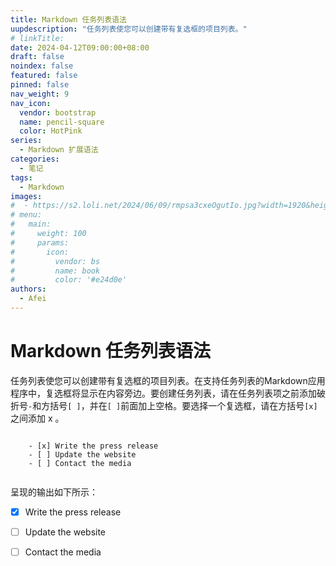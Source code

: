 ```yaml
---
title: Markdown 任务列表语法
uupdescription: "任务列表使您可以创建带有复选框的项目列表。"
# linkTitle:
date: 2024-04-12T09:00:00+08:00
draft: false
noindex: false
featured: false
pinned: false
nav_weight: 9
nav_icon:
  vendor: bootstrap
  name: pencil-square
  color: HotPink
series:
  - Markdown 扩展语法
categories:
  - 笔记
tags:
  - Markdown
images:
#  - https://s2.loli.net/2024/06/09/rmpsa3cxeOgutIo.jpg?width=1920&height=1440
# menu:
#   main:
#     weight: 100
#     params:
#       icon:
#         vendor: bs
#         name: book
#         color: '#e24d0e'
authors:
  - Afei
---
```


# Markdown 任务列表语法
任务列表使您可以创建带有复选框的项目列表。在支持任务列表的Markdown应用程序中，复选框将显示在内容旁边。要创建任务列表，请在任务列表项之前添加破折号`-`和方括号`[ ]`，并在`[ ]`前面加上空格。要选择一个复选框，请在方括号`[x]`之间添加 x 。

```

	- [x] Write the press release
	- [ ] Update the website
	- [ ] Contact the media


```

呈现的输出如下所示：

- [x] Write the press release
- [ ] Update the website
- [ ] Contact the media


